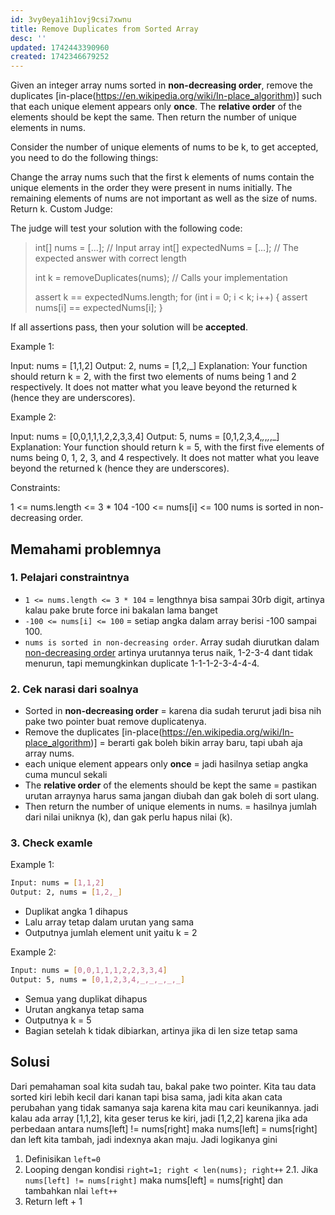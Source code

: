 ```yaml
---
id: 3vy0eya1ih1ovj9csi7xwnu
title: Remove Duplicates from Sorted Array
desc: ''
updated: 1742443390960
created: 1742346679252
---
```


Given an integer array nums sorted in **non-decreasing order**, remove the duplicates [in-place(https://en.wikipedia.org/wiki/In-place_algorithm)] such that each unique element appears only **once**. The **relative order** of the elements should be kept the same. Then return the number of unique elements in nums.

Consider the number of unique elements of nums to be k, to get accepted, you need to do the following things:

Change the array nums such that the first k elements of nums contain the unique elements in the order they were present in nums initially. The remaining elements of nums are not important as well as the size of nums.
Return k.
Custom Judge:

The judge will test your solution with the following code:

> int[] nums = [...]; // Input array
> int[] expectedNums = [...]; // The expected answer with correct length
>
> int k = removeDuplicates(nums); // Calls your implementation
>
> assert k == expectedNums.length;
> for (int i = 0; i < k; i++) {
>     assert nums[i] == expectedNums[i];
> }

If all assertions pass, then your solution will be **accepted**.

Example 1:

Input: nums = [1,1,2]
Output: 2, nums = [1,2,_]
Explanation: Your function should return k = 2, with the first two elements of nums being 1 and 2 respectively.
It does not matter what you leave beyond the returned k (hence they are underscores).

Example 2:

Input: nums = [0,0,1,1,1,2,2,3,3,4]
Output: 5, nums = [0,1,2,3,4,_,_,_,_,_]
Explanation: Your function should return k = 5, with the first five elements of nums being 0, 1, 2, 3, and 4 respectively.
It does not matter what you leave beyond the returned k (hence they are underscores).
 

Constraints:

1 <= nums.length <= 3 * 104
-100 <= nums[i] <= 100
nums is sorted in non-decreasing order.



## Memahami problemnya

### 1. Pelajari constraintnya

- `1 <= nums.length <= 3 * 104` = lengthnya bisa sampai 30rb digit, artinya kalau pake brute force ini bakalan lama banget
- `-100 <= nums[i] <= 100` = setiap angka dalam array berisi -100 sampai 100.
- `nums is sorted in non-decreasing order`. Array sudah diurutkan dalam [non-decreasing order](https://stackoverflow.com/questions/1963474/is-a-non-decreasing-sequence-increasing) artinya urutannya terus naik, 1-2-3-4 dant tidak menurun, tapi memungkinkan duplicate 1-1-1-2-3-4-4-4.


### 2. Cek narasi dari soalnya

- Sorted in **non-decreasing order** = karena dia sudah terurut jadi bisa nih pake two pointer buat remove duplicatenya.
- Remove the duplicates [in-place(https://en.wikipedia.org/wiki/In-place_algorithm)] = berarti gak boleh bikin array baru, tapi ubah aja array nums.
- each unique element appears only **once** = jadi hasilnya setiap angka cuma muncul sekali
- The **relative order** of the elements should be kept the same = pastikan urutan arraynya harus sama jangan diubah dan gak boleh di sort ulang.
- Then return the number of unique elements in nums. =  hasilnya jumlah dari nilai uniknya (k), dan gak perlu hapus nilai (k).

### 3. Check examle

Example 1:

```bash
Input: nums = [1,1,2]
Output: 2, nums = [1,2,_]
```

- Duplikat angka 1 dihapus
- Lalu array tetap dalam urutan yang sama
- Outputnya jumlah element unit yaitu k = 2

Example 2:

```bash
Input: nums = [0,0,1,1,1,2,2,3,3,4]
Output: 5, nums = [0,1,2,3,4,_,_,_,_,_]
```

- Semua yang duplikat dihapus
- Urutan angkanya tetap sama
- Outputnya k = 5
- Bagian setelah k tidak dibiarkan, artinya jika di len size tetap sama


## Solusi

Dari pemahaman soal kita sudah tau, bakal pake two pointer.
Kita tau data sorted kiri lebih kecil dari kanan tapi bisa sama, jadi kita akan cata perubahan yang tidak samanya saja karena kita mau cari keunikannya. jadi kalau ada array [1,1,2], kita geser terus ke kiri, jadi [1,2,2] karena jika ada perbedaan antara nums[left] != nums[right] maka nums[left] = nums[right] dan left kita tambah, jadi indexnya akan maju.
Jadi logikanya gini

1. Definisikan `left=0`
2. Looping dengan kondisi `right=1; right < len(nums); right++` 
   2.1. Jika `nums[left] != nums[right]` maka nums[left] = nums[right] dan tambahkan nlai `left++` 
3. Return left + 1
